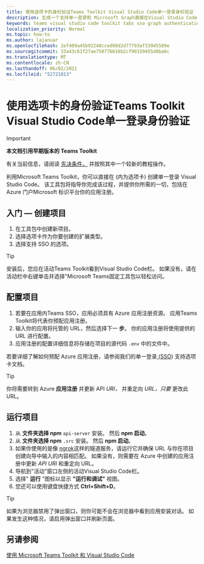 ```yaml
---
title: 使用选项卡的身份验证Teams Toolkit Visual Studio Code单一登录身份验证
description: 生成一个支持单一登录和 Microsoft Graph直接在Visual Studio Code内调用的Microsoft Teams Toolkit
keywords: teams visual studio code toolkit tabs sso graph authentication Azure identity platform
localization_priority: Normal
ms.topic: how-to
ms.author: lajanuar
ms.openlocfilehash: 2ef409a45b92240cced09d2d77793af33945589e
ms.sourcegitcommit: 33a43c61f27ae750776616b2cf90159455d8ba6c
ms.translationtype: MT
ms.contentlocale: zh-CN
ms.lasthandoff: 06/02/2021
ms.locfileid: "52721813"
---
```

# <a name="single-sign-on-authentication-with-teams-toolkit-and-visual-studio-code-for-tabs"></a>使用选项卡的身份验证Teams Toolkit Visual Studio Code单一登录身份验证

> [!IMPORTANT]
> **本文档引用早期版本的 Teams Toolkit**
>
> 有关当前信息，请阅读 [先决条件，](../get-started/prerequisites.md) 并按照其中一个较新的教程操作。

利用Microsoft Teams Toolkit，你可以直接在 (内为选项卡) 创建单一登录 Visual Studio Code。 该工具包将指导你完成该过程，并提供你所需的一切，包括在 Azure 门户Microsoft 标识平台你的应用注册。

## <a name="get-started--create-a-project"></a>入门 — 创建项目

1. 在工具包中创建新项目。
1. 选择选项卡作为你要创建的扩展类型。
1. 选择支持 SSO 的选项。

> [!TIP]
> 安装后，您应在活动Teams Toolkit看到Visual Studio Code栏。 如果没有，请在活动栏中右键单击并选择"Microsoft Teams固定工具包以轻松访问。

## <a name="configure-your-project"></a>配置项目

1. 若要在应用内Teams SSO，应用必须具有 Azure 应用注册资源。 应用Teams Toolkit将代表你预配应用注册。
1. 输入你的应用将托管的 URL，然后选择下一 **步**。 你的应用注册将使用提供的 URL 进行配置。
1. 应用注册的配置详细信息将存储在项目的源代码 `.env` 中的文件中。

若要详细了解如何预配 Azure 应用注册，请参阅我们的单一登录[ (SSO](../tabs/how-to/authentication/auth-aad-sso.md)) 支持选项卡文档。 

> [!TIP]
> 你将需要转到 Azure **应用注册** 并更新 API *URI，* 并重定向 *URL，只要* 更改此 URL。

## <a name="run-your-project"></a>运行项目

1. 从 **文件夹选择 npm** `api-server` 安装。 然后 **npm 启动**。
1. 从 **文件夹选择 npm** `.src` 安装。 然后 **npm 启动**。
1. 如果你使用的是像 [ngrok](https://ngrok.com/)这样的隧道服务，请运行它并确保 URL 与你在项目创建向导中输入的内容相匹配。 如果没有，则需要在 Azure 中创建的应用注册中更新 _API URI_ 和重定向 URL。 
1. 导航到"活动"窗口左侧的活动Visual Studio Code栏。
1. 选择" **运行** "图标以显示 **"运行和调试"** 视图。
1. 您还可以使用键盘快捷方式 **Ctrl+Shift+D**。

> [!TIP]
> 如果为浏览器禁用了弹出窗口，则你可能不会在浏览器中看到应用安装对话。 如果发生这种情况，请启用弹出窗口并刷新页面。

## <a name="see-also"></a>另请参阅

[使用 Microsoft Teams Toolkit 和 Visual Studio Code](visual-studio-code-overview.md)
